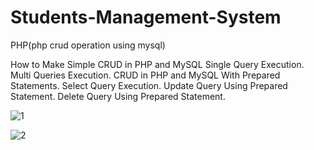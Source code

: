 # Students-Management-System
PHP(php crud operation using mysql)

How to Make Simple CRUD in PHP and MySQL
Single Query Execution.
Multi Queries Execution.
CRUD in PHP and MySQL With Prepared Statements.
Select Query Execution.
Update Query Using Prepared Statement.
Delete Query Using Prepared Statement.

![1](https://user-images.githubusercontent.com/121779329/216777244-f71b87e9-9948-478c-b729-cad771c91d0a.jpg)

![2](https://user-images.githubusercontent.com/121779329/216777247-6a9580e0-228c-45f8-a0a5-9d09fa42a0fb.jpg)
